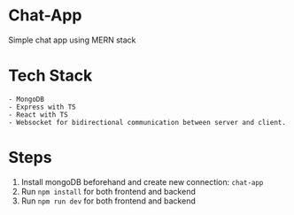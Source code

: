# Chat-App

Simple chat app using MERN stack

# Tech Stack

    - MongoDB
    - Express with TS
    - React with TS
    - Websocket for bidirectional communication between server and client.

# Steps
  1. Install mongoDB beforehand and create new connection: `chat-app` 
  2. Run `npm install` for both frontend and backend
  3. Run `npm run dev` for both frontend and backend
